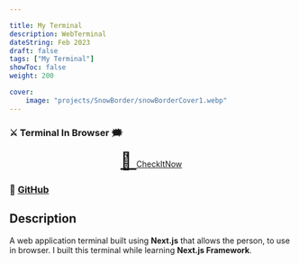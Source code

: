 ```yaml
---

title: My Terminal
description: WebTerminal
dateString: Feb 2023
draft: false
tags: ["My Terminal"]
showToc: false
weight: 200

cover:
    image: "projects/SnowBorder/snowBorderCover1.webp"
---
```



### ⚔ Terminal In Browser 🗯

<p align="center">
<a style="font-size:30px" href="https://awwais.live>Check IT NOW 🎭</a>
</p>

                                
### 🔗 [CheckItNow](https://awwais.live)
### 🔗 [GitHub](https://github.com/awwais/)

## Description

A  web application terminal built using **Next.js** that allows the person,
to use in browser. 
I built this terminal while learning **Next.js Framework**.


